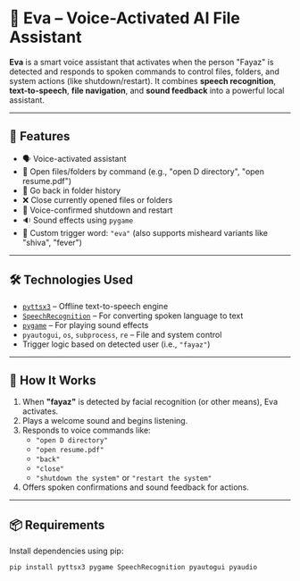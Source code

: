# 🤖 Eva – Voice-Activated AI File Assistant

**Eva** is a smart voice assistant that activates when the person "Fayaz" is detected and responds to spoken commands to control files, folders, and system actions (like shutdown/restart). It combines **speech recognition**, **text-to-speech**, **file navigation**, and **sound feedback** into a powerful local assistant.

---

## 🎯 Features

- 🗣️ Voice-activated assistant
- 📂 Open files/folders by command (e.g., "open D directory", "open resume.pdf")
- 🔄 Go back in folder history
- ❌ Close currently opened files or folders
- 📴 Voice-confirmed shutdown and restart
- 🔉 Sound effects using `pygame`
- 🧠 Custom trigger word: `"eva"` (also supports misheard variants like "shiva", "fever")

---

## 🛠️ Technologies Used

- [`pyttsx3`](https://pypi.org/project/pyttsx3/) – Offline text-to-speech engine
- [`SpeechRecognition`](https://pypi.org/project/SpeechRecognition/) – For converting spoken language to text
- [`pygame`](https://pypi.org/project/pygame/) – For playing sound effects
- `pyautogui`, `os`, `subprocess`, `re` – File and system control
- Trigger logic based on detected user (i.e., `"fayaz"`)

---

## 🚀 How It Works

1. When **"fayaz"** is detected by facial recognition (or other means), Eva activates.
2. Plays a welcome sound and begins listening.
3. Responds to voice commands like:
   - `"open D directory"`
   - `"open resume.pdf"`
   - `"back"`
   - `"close"`
   - `"shutdown the system"` or `"restart the system"`
4. Offers spoken confirmations and sound feedback for actions.

---

## 📦 Requirements

Install dependencies using pip:

```bash
pip install pyttsx3 pygame SpeechRecognition pyautogui pyaudio
